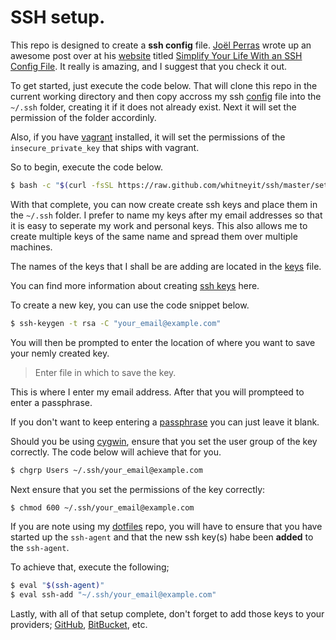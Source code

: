 # SSH setup.

This repo is designed to create a **ssh config** file. [Joël Perras](https://twitter.com/jperras)
wrote up an awesome post over at his [website](http://nerderati.com) titled [Simplify Your Life With an SSH Config File](http://nerderati.com/2011/03/17/simplify-your-life-with-an-ssh-config-file).
It really is amazing, and I suggest that you check it out.

To get started, just execute the code below. That will clone this repo in the
current working directory and then copy accross my ssh [config](https://github.com/whitneyit/ssh/blob/master/config)
file into the `~/.ssh` folder, creating it if it does not already exist. Next it
will set the permission of the folder accordinly.

Also, if you have [vagrant](https://www.vagrantup.com) installed, it will set
the permissions of the `insecure_private_key` that ships with vagrant.

So to begin, execute the code below.

```bash
$ bash -c "$(curl -fsSL https://raw.github.com/whitneyit/ssh/master/setup)"
```

With that complete, you can now create create ssh keys and place them in the
`~/.ssh` folder. I prefer to name my keys after my email addresses so that it is
easy to seperate my work and personal keys. This also allows me to create
multiple keys of the same name and spread them over multiple machines.

The names of the keys that I shall be are adding are located in the [keys](keys)
file.

You can find more information about creating [ssh keys](https://help.github.com/articles/generating-ssh-keys)
here.

To create a new key, you can use the code snippet below.

```bash
$ ssh-keygen -t rsa -C "your_email@example.com"
```

You will then be prompted to enter the location of where you want to save your
nemly created key.

> Enter file in which to save the key.

This is where I enter my email address. After that you will prompteed to enter
a passphrase.

If you don't want to keep entering a [passphrase](https://help.github.com/articles/working-with-ssh-key-passphrases)
you can just leave it blank.

Should you be using [cygwin](https://www.cygwin.com/), ensure that you set the
user group of the key correctly. The code below will achieve that for you.

```bash
$ chgrp Users ~/.ssh/your_email@example.com
```

Next ensure that you set the permissions of the key correctly:

```bash
$ chmod 600 ~/.ssh/your_email@example.com
```

If you are note using my [dotfiles](https://github.com/whitneyit/dotfiles) repo,
you will have to ensure that you have started up the `ssh-agent` and that the
new ssh key(s) habe been **added** to the `ssh-agent`.

To achieve that, execute the following;

```bash
$ eval "$(ssh-agent)"
$ eval ssh-add "~/.ssh/your_email@example.com"
```

Lastly, with all of that setup complete, don't forget to add those keys to your
providers; [GitHub](https://github.com/settings/ssh), [BitBucket](https://bitbucket.org/account/user/whitneyit/ssh-keys), etc.
